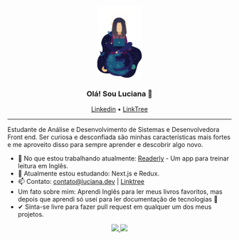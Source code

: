 <div align="center">
<a href="https://luciana.dev">
    <img src="https://github.com/Luciana-Santos/Lucianadss-portfolio/blob/main/src/assets/img/sobre-section.png?raw=true" alt="Logo" width="100">
</a>
</div>

<h3 align="center">Olá! Sou Luciana 👋</h3>
<p align="center">
  <a href="https://www.linkedin.com/in/luciana-dss">Linkedin</a> •
  <a href="https://linktr.ee/Lucianadss">LinkTree</a>
</p>

---

Estudante de Análise e Desenvolvimento de Sistemas e Desenvolvedora Front end. Ser curiosa e desconfiada são minhas características mais fortes e me aproveito disso para sempre aprender e descobrir algo novo.

- 🔭 No que estou trabalhando atualmente: [Readerly](https://github.com/Luciana-Santos/readerly) - Um app para treinar leitura em Inglês.
- 🌱 Atualmente estou estudando: Next.js e Redux.
- 📫 Contato: contato@luciana.dev | [Linktree](https://linktr.ee/Lucianadss)
- Um fato sobre mim: Aprendi Inglês para ler meus livros favoritos, mas depois que aprendi só usei para ler documentação de tecnologias 🤡
- ✔ Sinta-se livre para fazer pull request em qualquer um dos meus projetos.


<div align="center">
  <a href="https://github.com/mathstylish">
  <img height="180em" src="http://github-readme-streak-stats.herokuapp.com?user=luciana-santos&theme=tokyonight"/>
  <img height="180em" src="https://github-readme-stats.vercel.app/api/top-langs/?username=luciana-santos&layout=compact&langs_count=7&theme=tokyonight"/>
  </a>
</div>



